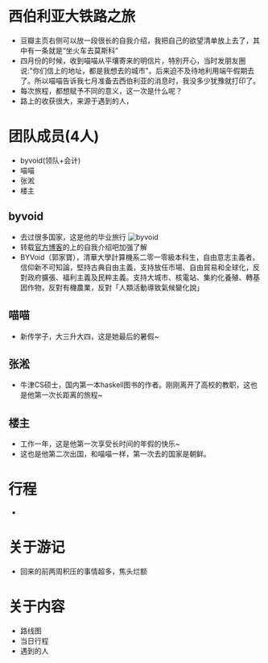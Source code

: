 # 西伯利亚大铁路之旅

- 豆瓣主页右侧可以放一段很长的自我介绍，我把自己的欲望清单放上去了，其中有一条就是“坐火车去莫斯科”
- 四月份的时候，收到喵喵从平壤寄来的明信片，特别开心，当时发朋友圈说:"你们信上的地址，都是我想去的城市"。后来迫不及待地利用端午假期去了。所以喵喵告诉我七月准备去西伯利亚的消息时，我没多少犹豫就打印了。
- 每次旅程，都想赋予不同的意义，这一次是什么呢？
- 路上的收获很大，来源于遇到的人，



# 团队成员(4人)
- byvoid(领队+会计)
- 喵喵
- 张淞
- 楼主


## byvoid
- 去过很多国家，这是他的毕业旅行
![byvoid]()
- 转载[官方博客](www.byvoid.com)的上的自我介绍吧加强了解
- BYVoid（郭家寶），清華大學計算機系二零一零級本科生，自由意志主義者。信仰新不可知論，堅持古典自由主義，支持放任市場、自由貿易和全球化，反對政府擴張、福利主義及民粹主義。支持大城市、核電站、集約化養殖、轉基因作物，反對有機農業，反對「人類活動導致氣候變化說」


## 喵喵
- 新传学子，大三升大四，这是她最后的暑假~


## 张淞
- 牛津CS硕士，国内第一本haskell图书的作者。刚刚离开了高校的教职，这也是他第一次长距离的旅程~


## 楼主
- 工作一年，这是他第一次享受长时间的年假的快乐~
- 这也是他第二次出国，和喵喵一样，第一次去的国家是朝鲜。


# 行程
-

# 关于游记
- 回来的前两周积压的事情超多，焦头烂额

# 关于内容
- 路线图
- 当日行程
- 遇到的人